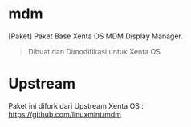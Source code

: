 # mdm
[Paket] Paket Base Xenta OS MDM Display Manager.  
> Dibuat dan Dimodifikasi untuk Xenta OS  

# Upstream
Paket ini difork dari Upstream Xenta OS :  
https://github.com/linuxmint/mdm
